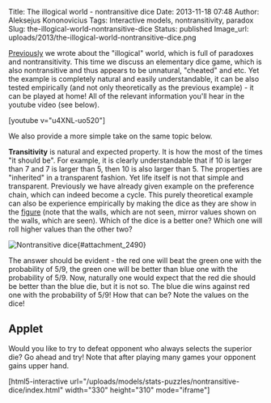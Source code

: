 Title: The illogical world - nontransitive dice
Date: 2013-11-18 07:48
Author: Aleksejus Kononovicius
Tags: Interactive models, nontransitivity, paradox
Slug: the-illogical-world-nontransitive-dice
Status: published
Image_url: uploads/2013/the-illogical-world-nontransitive-dice.png

[Previously]({filename}/articles/2013/the-illogical-world-voting-paradox.md)
we wrote about the "illogical" world, which is full of paradoxes and
nontransitivity. This time we discuss an elementary dice game, which is
also nontransitive and thus appears to be unnatural, "cheated" and etc.
Yet the example is completely natural and easily understandable, it can
be also tested empirically (and not only theoretically as the previous
example) - it can be played at home! All of the relevant information
you'll hear in the youtube video (see below).

[youtube v="u4XNL-uo520"]

We also provide a more simple take on the same topic
below.<!--more-->

**Transitivity** is natural and expected property. It is how the most of
the times "it should be". For example, it is clearly understandable that
if 10 is larger than 7 and 7 is larger than 5, then 10 is also larger
than 5. The properties are "inherited" in a transparent fashion. Yet
life itself is not that simple and transparent. Previously we have
already given example on the preference chain, which can indeed become a
cycle. This purely theoretical example can also be experience
empirically by making the dice as they are show in the
[figure](#attachment_2490) (note that the walls, which are not seen,
mirror values shown on the walls, which are seen). Which of the dice is
a better one? Which one will roll higher values than the other two?

![Nontransitive
dice]({static}/uploads/2013/the-illogical-world-nontransitive-dice.png
"Nontransitive dice. Image taken from Wikipedia"){#attachment_2490} 

The answer should be evident - the red one will beat the green one with
the probability of 5/9, the green one will be better than blue one with
the probability of 5/9. Now, naturally one would expect that the red die
should be better than the blue die, but it is not so. The blue die wins
against red one with the probability of 5/9! How that can be? Note the
values on the dice!

Applet
------

Would you like to try to defeat opponent who always selects the superior
die? Go ahead and try! Note that after playing many games your opponent
gains upper hand.

[html5-interactive
url="/uploads/models/stats-puzzles/nontransitive-dice/index.html"
width="330" height="310" mode="iframe"]
